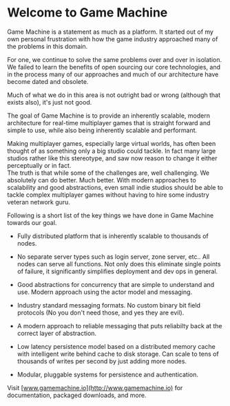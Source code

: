 # Welcome to Game Machine

Game Machine is a statement as much as a platform.  It started out of my own personal frustration with how the game industry approached many of the problems in this domain.

For one, we continue to solve the same problems over and over in isolation.  We failed to learn the benefits of open sourcing our core technologies, and in the process many of our approaches and much of our architecture have become dated and obsolete.

Much of what we do in this area is not outright bad or wrong (although that exists also), it's just not good.

The goal of Game Machine is to provide an inherently scalable, modern architecture for real-time multiplayer games that is straight forward and simple to use, while also being inherently scalable and performant.

Making multiplayer games, especially large virtual worlds, has often been thought of as something only a big studio could tackle.  In fact many large studios rather like this stereotype, and saw now reason to change it either perceptually or in fact.   
The truth is that while some of the challenges are, well challenging.  We absolutely can do better.  Much better.  With modern approaches to scalability and good abstractions, even small indie studios should be able to tackle complex multiplayer games without having to hire some industry veteran network guru.

Following is a short list of the key things we have done in Game Machine towards our goal.

- Fully distributed platform that is inherently scalable to thousands of nodes.

- No separate server types such as login server, zone server, etc..  All nodes can serve all functions.  Not only does this eliminate single points of failure, it significantly simplifies deployment and dev ops in general.
 
- Good abstractions for concurrency that are simple to understand and use.  Modern approach using the actor model and messaging.

- Industry standard messaging formats.  No custom binary bit field protocols (No you don't need those, and yes they are evil).

- A modern approach to reliable messaging that puts reliabilty back at the correct layer of abstraction.

- Low latency persistence model based on a distributed memory cache with intelligent write behind cache to disk storage.  Can scale to tens of thousands of writes per second by just adding more nodes.

-  Modular, pluggable systems for persistence and authentication.

Visit [www.gamemachine.io](http://www.gamemachine.io) for documentation, packaged downloads, and more.

